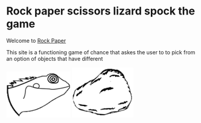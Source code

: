 # Rock paper scissors lizard spock the game

Welcome to [Rock Paper ](https://stacd.github.io/rpsls-game/)

This site is a functioning game of chance that askes the user to to pick from an option of 
objects that have different 

![Reponsive Screenshot](assets/images/lizard.png)
![Reponsive Screenshot](assets/images/rock.png)

